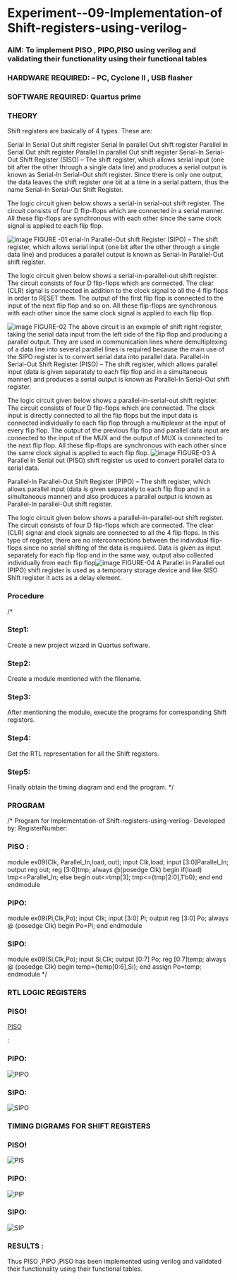 
# Experiment--09-Implementation-of Shift-registers-using-verilog-
### AIM: To implement PISO , PIPO,PISO  using verilog and validating their functionality using their functional tables
### HARDWARE REQUIRED:  – PC, Cyclone II , USB flasher
### SOFTWARE REQUIRED:   Quartus prime
### THEORY 
Shift registers are basically of 4 types. These are:

Serial In Serial Out shift register
Serial In parallel Out shift register
Parallel In Serial Out shift register
Parallel In parallel Out shift register
Serial-In Serial-Out Shift Register (SISO) –
The shift register, which allows serial input (one bit after the other through a single data line) and produces a serial output is known as Serial-In Serial-Out shift register. Since there is only one output, the data leaves the shift register one bit at a time in a serial pattern, thus the name Serial-In Serial-Out Shift Register.

The logic circuit given below shows a serial-in serial-out shift register. The circuit consists of four D flip-flops which are connected in a serial manner. All these flip-flops are synchronous with each other since the same clock signal is applied to each flip flop.

![image](https://user-images.githubusercontent.com/36288975/172337366-540cc45e-11fe-4cce-9503-560dc704bc7d.png)
FIGURE -01 
erial-In Parallel-Out shift Register (SIPO) –
The shift register, which allows serial input (one bit after the other through a single data line) and produces a parallel output is known as Serial-In Parallel-Out shift register.

The logic circuit given below shows a serial-in-parallel-out shift register. The circuit consists of four D flip-flops which are connected. The clear (CLR) signal is connected in addition to the clock signal to all the 4 flip flops in order to RESET them. The output of the first flip flop is connected to the input of the next flip flop and so on. All these flip-flops are synchronous with each other since the same clock signal is applied to each flip flop.

![image](https://user-images.githubusercontent.com/36288975/172337438-03416c7e-7c9d-4939-ba34-c355b9fc79c5.png)
FIGURE-02
The above circuit is an example of shift right register, taking the serial data input from the left side of the flip flop and producing a parallel output. They are used in communication lines where demultiplexing of a data line into several parallel lines is required because the main use of the SIPO register is to convert serial data into parallel data.
Parallel-In Serial-Out Shift Register (PISO) –
The shift register, which allows parallel input (data is given separately to each flip flop and in a simultaneous manner) and produces a serial output is known as Parallel-In Serial-Out shift register.

The logic circuit given below shows a parallel-in-serial-out shift register. The circuit consists of four D flip-flops which are connected. The clock input is directly connected to all the flip flops but the input data is connected individually to each flip flop through a multiplexer at the input of every flip flop. The output of the previous flip flop and parallel data input are connected to the input of the MUX and the output of MUX is connected to the next flip flop. All these flip-flops are synchronous with each other since the same clock signal is applied to each flip flop.
![image](https://user-images.githubusercontent.com/36288975/172337544-1632407f-1743-4b17-b480-00663d01e59f.png)
FIGURE-03
A Parallel in Serial out (PISO) shift register us used to convert parallel data to serial data.

Parallel-In Parallel-Out Shift Register (PIPO) –
The shift register, which allows parallel input (data is given separately to each flip flop and in a simultaneous manner) and also produces a parallel output is known as Parallel-In parallel-Out shift register.

The logic circuit given below shows a parallel-in-parallel-out shift register. The circuit consists of four D flip-flops which are connected. The clear (CLR) signal and clock signals are connected to all the 4 flip flops. In this type of register, there are no interconnections between the individual flip-flops since no serial shifting of the data is required. Data is given as input separately for each flip flop and in the same way, output also collected individually from each flip flop![image](https://user-images.githubusercontent.com/36288975/172337661-babb1f90-6286-4d14-8cbd-26a380ee085e.png)
FIGURE-04
A Parallel in Parallel out (PIPO) shift register is used as a temporary storage device and like SISO Shift register it acts as a delay element.

### Procedure
/*
### Step1:
Create a new project wizard in Quartus software.

### Step2:
Create a module mentioned with the filename.

### Step3:
After mentioning the module, execute the programs for corresponding Shift registors.

### Step4:
Get the RTL representation for all the Shift registors.

### Step5:
Finally obtain the timing diagram and end the program. */



### PROGRAM 
/*
Program for  Implementation-of Shift-registers-using-verilog-
Developed by: 
RegisterNumber:  
### PISO :
module ex09(Clk, Parallel_In,load, out);
input Clk,load;
input [3:0]Parallel_In;
output reg out;
reg [3:0]tmp;
always @(posedge Clk)
begin
if(load)
tmp<=Parallel_In;
else
begin
out<=tmp[3];
tmp<={tmp[2:0],1'b0};
end
end
endmodule

### PIPO:
module ex09(Pi,Clk,Po);
input Clk;
input [3:0] Pi;
output reg [3:0] Po;
always @ (posedge Clk)
begin
Po=Pi;
end 
endmodule 
### SIPO:
module ex09(Si,Clk,Po);
input Si,Clk;
output [0:7]  Po;
reg [0:7]temp;
always @ (posedge Clk)
begin
temp={temp[0:6],Si};
end
assign Po=temp;
endmodule 
*/






### RTL LOGIC  REGISTERS   

### PISO!
[PISO](https://github.com/Aravindsamy04/Exercise-09-Shift-registers-using-verilog-/assets/113497037/ed805250-7de6-47bc-8d8a-e2521b08389b)

:

### PIPO:


![PIPO](https://github.com/Aravindsamy04/Exercise-09-Shift-registers-using-verilog-/assets/113497037/968cb48d-1099-4533-bb76-6b62bfa95755)

### SIPO:




![SIPO](https://github.com/Aravindsamy04/Exercise-09-Shift-registers-using-verilog-/assets/113497037/ed467e62-b44c-4dbe-ac3b-da8a9d6f1059)




### TIMING DIGRAMS FOR SHIFT REGISTERS

### PISO!

![PIS](https://github.com/Aravindsamy04/Exercise-09-Shift-registers-using-verilog-/assets/113497037/38f924d6-834e-4c72-a1cd-095d09bfb28a)

### PIPO:
![PIP](https://github.com/Aravindsamy04/Exercise-09-Shift-registers-using-verilog-/assets/113497037/d3334a9a-4a51-468d-ac84-8d737bd50f5b)


### SIPO:

![SIP](https://github.com/Aravindsamy04/Exercise-09-Shift-registers-using-verilog-/assets/113497037/21a1e328-e727-447a-9c10-f7a50fb92e20)


### RESULTS :
Thus PISO ,PIPO ,PISO has been implemented using verilog and validated their functionality using their functional tables.


